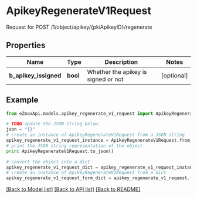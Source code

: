 # ApikeyRegenerateV1Request

Request for POST /1/object/apikey/{pkiApikeyID}/regenerate

## Properties
Name | Type | Description | Notes
------------ | ------------- | ------------- | -------------
**b_apikey_issigned** | **bool** | Whether the apikey is signed or not | [optional] 

## Example

```python
from eZmaxApi.models.apikey_regenerate_v1_request import ApikeyRegenerateV1Request

# TODO update the JSON string below
json = "{}"
# create an instance of ApikeyRegenerateV1Request from a JSON string
apikey_regenerate_v1_request_instance = ApikeyRegenerateV1Request.from_json(json)
# print the JSON string representation of the object
print ApikeyRegenerateV1Request.to_json()

# convert the object into a dict
apikey_regenerate_v1_request_dict = apikey_regenerate_v1_request_instance.to_dict()
# create an instance of ApikeyRegenerateV1Request from a dict
apikey_regenerate_v1_request_form_dict = apikey_regenerate_v1_request.from_dict(apikey_regenerate_v1_request_dict)
```
[[Back to Model list]](../README.md#documentation-for-models) [[Back to API list]](../README.md#documentation-for-api-endpoints) [[Back to README]](../README.md)



